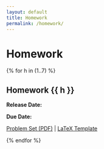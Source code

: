 ```yaml
---
layout: default
title: Homework
permalink: /homework/
---
```


# Homework

{% for h in (1..7) %}
<div class="panel homework-panel">
  <h2>Homework {{ h }}</h2>
  <p><strong>Release Date:</strong> <!-- YYYY-MM-DD --></p>
  <p><strong>Due Date:</strong> <!-- YYYY-MM-DD --></p>
  <p>
    <a href="#">Problem Set (PDF)</a> |
    <a href="#">LaTeX Template</a>
  </p>
</div>
{% endfor %}
